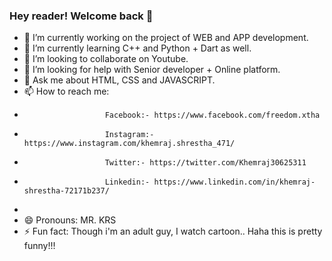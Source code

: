 ### Hey reader! Welcome back 👋




- 🔭 I’m currently working on the project of WEB and APP development. 
- 🌱 I’m currently learning C++ and Python + Dart as well.
- 👯 I’m looking to collaborate on Youtube.
- 🤔 I’m looking for help with Senior developer + Online platform.
- 💬 Ask me about HTML, CSS and JAVASCRIPT.
- 📫 How to reach me: 
-                       Facebook:- https://www.facebook.com/freedom.xtha
-                       Instagram:- https://www.instagram.com/khemraj.shrestha_471/
-                       Twitter:- https://twitter.com/Khemraj30625311
-                       Linkedin:- https://www.linkedin.com/in/khemraj-shrestha-72171b237/
-               
- 😄 Pronouns: MR. KRS
- ⚡ Fun fact: Though i'm an adult guy, I watch cartoon.. Haha this is pretty funny!!!

